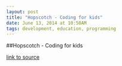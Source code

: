 ```yaml
---
layout: post
title: "Hopscotch - Coding for kids"
date: June 13, 2014 at 10:50AM
tags: development, education, programming
---
```

##Hopscotch - Coding for kids

[link to source](http://ift.tt/15esE4B) 
